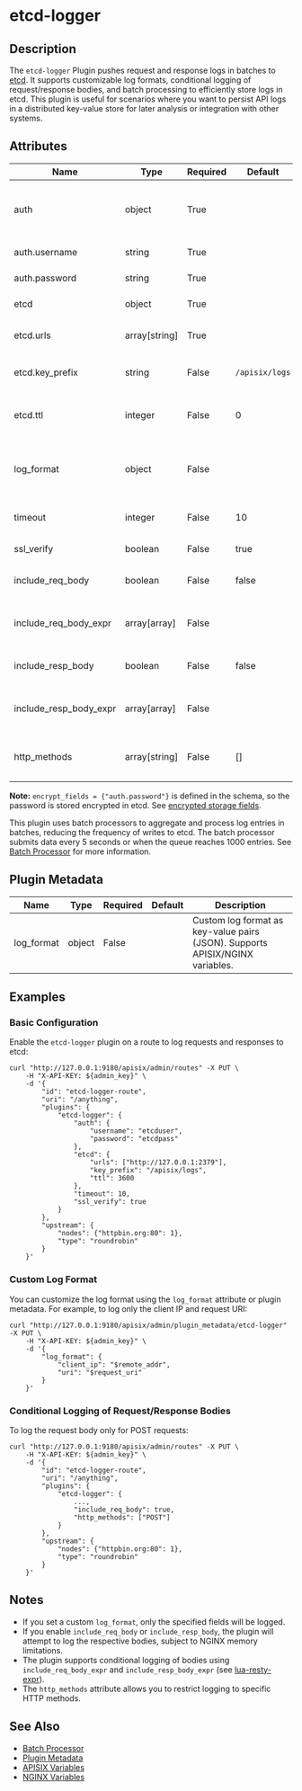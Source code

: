 
# etcd-logger

## Description

The `etcd-logger` Plugin pushes request and response logs in batches to [etcd](https://etcd.io/). It supports customizable log formats, conditional logging of request/response bodies, and batch processing to efficiently store logs in etcd. This plugin is useful for scenarios where you want to persist API logs in a distributed key-value store for later analysis or integration with other systems.

## Attributes

| Name                  | Type           | Required | Default              | Description                                                                 |
|-----------------------|----------------|----------|----------------------|-----------------------------------------------------------------------------|
| auth                  | object         | True     |                      | etcd authentication configuration. Contains `username` and `password`.      |
| auth.username         | string         | True     |                      | Username for etcd authentication.                                           |
| auth.password         | string         | True     |                      | Password for etcd authentication.                                           |
| etcd                  | object         | True     |                      | etcd connection configuration.                                              |
| etcd.urls             | array[string]  | True     |                      | List of etcd server URLs (e.g., `http://host:port`).                        |
| etcd.key_prefix       | string         | False    | `/apisix/logs`       | Prefix for keys used to store logs in etcd.                                 |
| etcd.ttl              | integer        | False    | 0                    | Time-to-live for log keys in seconds. `0` means no TTL.                     |
| log_format            | object         | False    |                      | Custom log format as key-value pairs (JSON). Supports APISIX/NGINX variables.|
| timeout               | integer        | False    | 10                   | Timeout for etcd requests (seconds).                                        |
| ssl_verify            | boolean        | False    | true                 | Whether to verify SSL certificates.                                         |
| include_req_body      | boolean        | False    | false                | If true, include the request body in the log.                               |
| include_req_body_expr | array[array]   | False    |                      | Conditions (lua-resty-expr) for including request body.                     |
| include_resp_body     | boolean        | False    | false                | If true, include the response body in the log.                              |
| include_resp_body_expr| array[array]   | False    |                      | Conditions (lua-resty-expr) for including response body.                    |
| http_methods          | array[string]  | False    | []                   | HTTP methods to log. Empty array means all methods.                         |

**Note:** `encrypt_fields = {"auth.password"}` is defined in the schema, so the password is stored encrypted in etcd. See [encrypted storage fields](../plugin-develop.md#encrypted-storage-fields).

This plugin uses batch processors to aggregate and process log entries in batches, reducing the frequency of writes to etcd. The batch processor submits data every 5 seconds or when the queue reaches 1000 entries. See [Batch Processor](../batch-processor.md#configuration) for more information.

## Plugin Metadata

| Name       | Type   | Required | Default | Description                                                                 |
|------------|--------|----------|---------|-----------------------------------------------------------------------------|
| log_format | object | False    |         | Custom log format as key-value pairs (JSON). Supports APISIX/NGINX variables.|

## Examples

### Basic Configuration

Enable the `etcd-logger` plugin on a route to log requests and responses to etcd:

```shell
curl "http://127.0.0.1:9180/apisix/admin/routes" -X PUT \
	-H "X-API-KEY: ${admin_key}" \
	-d '{
		"id": "etcd-logger-route",
		"uri": "/anything",
		"plugins": {
			"etcd-logger": {
				"auth": {
					"username": "etcduser",
					"password": "etcdpass"
				},
				"etcd": {
					"urls": ["http://127.0.0.1:2379"],
					"key_prefix": "/apisix/logs",
					"ttl": 3600
				},
				"timeout": 10,
				"ssl_verify": true
			}
		},
		"upstream": {
			"nodes": {"httpbin.org:80": 1},
			"type": "roundrobin"
		}
	}'
```

### Custom Log Format

You can customize the log format using the `log_format` attribute or plugin metadata. For example, to log only the client IP and request URI:

```shell
curl "http://127.0.0.1:9180/apisix/admin/plugin_metadata/etcd-logger" -X PUT \
	-H "X-API-KEY: ${admin_key}" \
	-d '{
		"log_format": {
			"client_ip": "$remote_addr",
			"uri": "$request_uri"
		}
	}'
```

### Conditional Logging of Request/Response Bodies

To log the request body only for POST requests:

```shell
curl "http://127.0.0.1:9180/apisix/admin/routes" -X PUT \
	-H "X-API-KEY: ${admin_key}" \
	-d '{
		"id": "etcd-logger-route",
		"uri": "/anything",
		"plugins": {
			"etcd-logger": {
				...,
				"include_req_body": true,
				"http_methods": ["POST"]
			}
		},
		"upstream": {
			"nodes": {"httpbin.org:80": 1},
			"type": "roundrobin"
		}
	}'
```

## Notes

- If you set a custom `log_format`, only the specified fields will be logged.
- If you enable `include_req_body` or `include_resp_body`, the plugin will attempt to log the respective bodies, subject to NGINX memory limitations.
- The plugin supports conditional logging of bodies using `include_req_body_expr` and `include_resp_body_expr` (see [lua-resty-expr](https://github.com/api7/lua-resty-expr)).
- The `http_methods` attribute allows you to restrict logging to specific HTTP methods.

## See Also

- [Batch Processor](../batch-processor.md)
- [Plugin Metadata](../terminology/plugin-metadata.md)
- [APISIX Variables](../apisix-variable.md)
- [NGINX Variables](http://nginx.org/en/docs/varindex.html)

